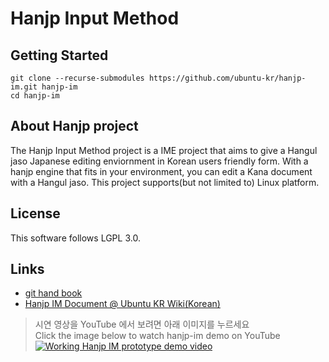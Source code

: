 Hanjp Input Method
=====================
## Getting Started
```
git clone --recurse-submodules https://github.com/ubuntu-kr/hanjp-im.git hanjp-im
cd hanjp-im
```

## About Hanjp project
The Hanjp Input Method project is a IME project that aims to give a Hangul jaso Japanese editing enviornment in Korean users friendly form. With a hanjp engine that fits in your environment, you can edit a Kana document with a Hangul jaso. This project supports(but not limited to) Linux platform.

## License
This software follows LGPL 3.0.

## Links
- [git hand book](https://rogerdudler.github.io/git-guide/index.ko.html)
- [Hanjp IM Document @ Ubuntu KR Wiki(Korean)](https://wiki.ubuntu-kr.org/index.php/HanJP_IM)

> 시연 영상을 YouTube 에서 보려면 아래 이미지를 누르세요    
> Click the image below to watch hanjp-im demo on YouTube   
> [![Working Hanjp IM prototype demo video](https://img.youtube.com/vi/B85Ioo3Hrio/0.jpg)](https://www.youtube.com/watch?v=B85Ioo3Hrio)
